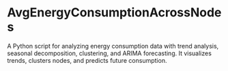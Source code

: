 # AvgEnergyConsumptionAcrossNodes
A Python script for analyzing energy consumption data with trend analysis, seasonal decomposition, clustering, and ARIMA forecasting. It visualizes trends, clusters nodes, and predicts future consumption.
